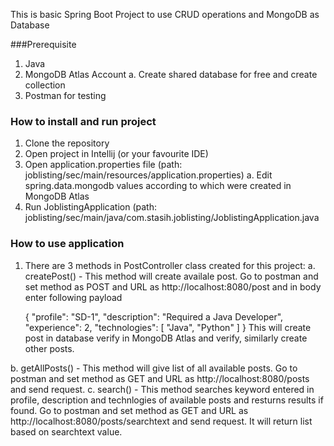 This is basic Spring Boot Project to use CRUD operations and MongoDB as Database

###Prerequisite

1. Java
2. MongoDB Atlas Account
  a. Create shared database for free and create collection
3. Postman for testing

### How to install and run project

1. Clone the repository
2. Open project in Intellij (or your favourite IDE)
3. Open application.properties file (path: joblisting/sec/main/resources/application.properties)
  a. Edit spring.data.mongodb values according to which were created in MongoDB Atlas
3. Run JoblistingApplication (path: joblisting/sec/main/java/com.stasih.joblisting/JoblistingApplication.java

### How to use application

1. There are 3 methods in PostController class created for this project:
  a. createPost() - This method will create availale post. Go to postman and set method as POST and URL as http://localhost:8080/post and in body enter following payload
  
    {
      "profile": "SD-1",
      "description": "Required a Java Developer",
      "experience": 2,
      "technologies": [
        "Java",
        "Python"
      ]
    }
    This will create post in database verify in MongoDB Atlas and verify, similarly create other posts.
    
  b. getAllPosts() - This method will give list of all available posts. Go to postman and set method as GET and URL as http://localhost:8080/posts and send request.
  c. search() - This method searches keyword entered in profile, description and technlogies of available posts and resturns results if found. Go to postman and set method as GET and URL as http://localhost:8080/posts/searchtext and send request. It will return list based on searchtext value. 
